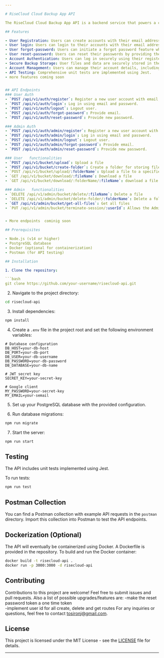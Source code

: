 ```yaml
---

# RiseCloud Cloud Backup App API

The RiseCloud Cloud Backup App API is a backend service that powers a cloud backup system. It allows users to securely create accounts and manage their backups in the cloud. This API is built using TypeScript, Node.js, Express, PostgreSQL, and Jest for testing.

## Features

- User Registration: Users can create accounts with their email address, password, and full name.
- User login: Users can login to their accounts with their email address and password.
- User forgot-password: Users can initiate a forgot password feature which sends an authentication token to their provided emails.
- User reset-password: Users can reset their passwords by providing the authenticated token sent to their email and thereafter receive a confirmatory email.
- Account Authentication: Users can log in securely using their registered credentials.
- Secure Backup Storage: User files and data are securely stored in the cloud.
- Account Management: Users can manage their account details, including password reset.
- API Testing: Comprehensive unit tests are implemented using Jest.
- more features coming soon


## API Endpoints
### User Auth
- `POST /api/v1/auth/register`: Register a new user account with email, password, and full name.
- `POST /api/v1/auth/login`: Log in using email and password.
- `POST /api/v1/auth/logout`: Logout user.
- `POST /api/v1/auth/forgot-password`: Provide email.
- `POST /api/v1/auth/reset-password`: Provide new password.

### Admin Auth
- `POST /api/v1/auth/admin/register`: Register a new user account with email, password, and full name.
- `POST /api/v1/auth/admin/login`: Log in using email and password.
- `POST /api/v1/auth/admin/logout`: Logout user.
- `POST /api/v1/auth/admin/forgot-password`: Provide email.
- `POST /api/v1/auth/admin/reset-password`: Provide new password.

### User   functionalities
- `POST /api/v1/bucket/upload`: Upload a file 
- `POST /api/v1/bucket/create-folder`: Create a folder for storing files 
- `POST /api/v1/bucket/upload/:folderName`: Upload a file to a specified folder from the req.body with the name folderName
- `GET /api/v1/bucket/download/:fileName`: Download a file 
- `GET /api/v1/bucket/download/:folderName/:fileName`: download a file from a specidied folder 

### Admin   functionalities
- `DELETE /api/v1/admin/bucket/delete/:fileName`: Delete a file 
- `DELETE /api/v1/admin/bucket/delete-folder/:folderName`: Delete a folder and all files in it... Should be used with caution 
- `GET /api/v1/admin/bucket/get-all-files`: Get all files 
- `PUT /api/v1/admin/bucket/terminate-session/:userId`: Allows the Admin to revoke a users session 


- More endpoints  cominig soon

## Prerequisites

- Node.js (v14 or higher)
- PostgreSQL database
- Docker (optional for containerization)
- Postman (for API testing)

## Installation

1. Clone the repository:

```bash
git clone https://github.com/your-username/risecloud-api.git
```

2. Navigate to the project directory:

```bash
cd risecloud-api
```

3. Install dependencies:

```bash
npm install
```

4. Create a `.env` file in the project root and set the following environment variables:

```env
# Database configuration
DB_HOST=your-db-host
DB_PORT=your-db-port
DB_USER=your-db-username
DB_PASSWORD=your-db-password
DB_DATABASE=your-db-name

# JWT secret key
SECRET_KEY=your-secret-key

# Google client
MY_PASSWORD=your-secret-key
MY_EMAIL=your-semail
```

5. Set up your PostgreSQL database with the provided configuration.

6. Run database migrations:

```bash
npm run migrate
```

7. Start the server:

```bash
npm run start
```


## Testing

The API includes unit tests implemented using Jest.

To run tests:

```bash
npm run test
```

## Postman Collection

You can find a Postman collection with example API requests in the `postman` directory. Import this collection into Postman to test the API endpoints.

## Dockerization (Optional)

The API will eventually be containerized using Docker. A Dockerfile is provided in the repository. To build and run the Docker container:

```bash
docker build -t risecloud-api .
docker run -p 3000:3000 -d risecloud-api
```

## Contributing

Contributions to this project are welcome! Feel free to submit issues and pull requests.
Also a list of possible upgrades/features are:
-make the reset password token a one time token  
-implement user id for all create, delete and get routes
For any inquiries or questions, feel free to contact [tosironj@gmail.com](mailto:tosironj@gmail.com).
## License

This project is licensed under the MIT License - see the [LICENSE](LICENSE) file for details.

---
```


 
